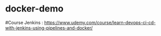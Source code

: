 # docker-demo

#Course Jenkins  :  https://www.udemy.com/course/learn-devops-ci-cd-with-jenkins-using-pipelines-and-docker/
